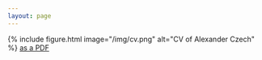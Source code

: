 ```yaml
---
layout: page
---
```


{% include figure.html image="/img/cv.png" alt="CV of Alexander Czech" %} 
[as a PDF](/files/CV.pdf)
